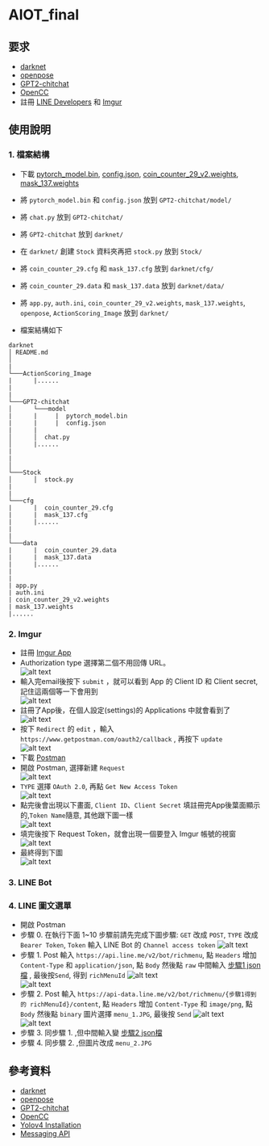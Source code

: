 # AIOT_final
## 要求
- [darknet](https://github.com/AlexeyAB/darknet)
- [openpose](https://github.com/CMU-Perceptual-Computing-Lab/openpose)
- [GPT2-chitchat](https://github.com/yangjianxin1/GPT2-chitchat)
- [OpenCC](https://github.com/BYVoid/OpenCC)
- 註冊 [LINE Developers](https://developers.line.biz/zh-hant/) 和 [Imgur](https://imgur.com/)

## 使用說明

### 1. 檔案結構
- 下載 [pytorch_model.bin](https://github.com/Kenhchs/large-files/blob/main/GPT2/pytorch_model.bin?raw=true),  [config.json](https://github.com/Kenhchs/large-files/blob/main/GPT2/config.json?raw=true),  [coin_counter_29_v2.weights](https://github.com/Kenhchs/large-files/blob/main/yolov4/coin_counter_29_v2.weights?raw=true),  [mask_137.weights](https://github.com/Kenhchs/large-files/blob/main/yolov4/mask_137.weights?raw=true)

- 將 ```pytorch_model.bin``` 和 ```config.json``` 放到 ```GPT2-chitchat/model/```
- 將 ```chat.py``` 放到 ```GPT2-chitchat/```
- 將 ```GPT2-chitchat``` 放到 ```darknet/```
- 在 ```darknet/``` 創建 ```Stock``` 資料夾再把 ```stock.py``` 放到 ```Stock/```
- 將 ```coin_counter_29.cfg``` 和 ```mask_137.cfg``` 放到 ```darknet/cfg/```
- 將 ```coin_counter_29.data``` 和 ```mask_137.data``` 放到 ```darknet/data/``` 
- 將 ```app.py```, ```auth.ini```, ```coin_counter_29_v2.weights```, ```mask_137.weights```, ```openpose```, ```ActionScoring_Image``` 放到 ```darknet/```
- 檔案結構如下
```
darknet
│ README.md    
│
|
└───ActionScoring_Image
|      |......
|      
|      
└───GPT2-chitchat
│      └───model
|      |     |  pytorch_model.bin
|      |     |  config.json
|      |
│      │  chat.py
│      |......
|
|
│      
└───Stock
│      │  stock.py
|
|
└───cfg
|      |  coin_counter_29.cfg
|      |  mask_137.cfg
|      |......
|
|
└───data
|      |  coin_counter_29.data
|      |  mask_137.data
|      |......
|
|
| app.py
| auth.ini
| coin_counter_29_v2.weights
| mask_137.weights
|......
```
### 2. Imgur
- 註冊 [Imgur App](https://api.imgur.com/oauth2/addclient)<br>
- Authorization type 選擇第二個不用回傳 URL。<br>
![alt text](https://github.com/Kenhchs/Image/blob/main/imgur1.png) <br>
- 輸入完email後按下 ```submit``` ，就可以看到 App 的 Client ID 和 Client secret, 記住這兩個等一下會用到<br>
![alt text](https://github.com/Kenhchs/Image/blob/main/imgur2.png)<br>
- 註冊了App後，在個人設定(settings)的 Applications 中就會看到了<br>
![alt text](https://github.com/Kenhchs/Image/blob/main/imgur3.png)<br>
- 按下 ```Redirect``` 的 ```edit``` ，輸入 ```https://www.getpostman.com/oauth2/callback``` , 再按下 ```update``` <br>
![alt text](https://github.com/Kenhchs/Image/blob/main/imgur4.png)<br>
- 下載 [Postman](https://www.postman.com/downloads/)<br>
- 開啟 Postman, 選擇新建 ```Request```<br>
![alt text](https://github.com/Kenhchs/Image/blob/main/imgur5.png)<br>
- ```TYPE``` 選擇 ```OAuth 2.0```, 再點 ```Get New Access Token```<br>
![alt text](https://github.com/Kenhchs/Image/blob/main/imgur6.png)<br>
- 點完後會出現以下畫面, ```Client ID```、```Client Secret``` 填註冊完App後葉面顯示的,```Token Name```隨意, 其他跟下圖一樣<br>
![alt text](https://github.com/Kenhchs/Image/blob/main/imgur7.png)<br>
- 填完後按下 Request Token，就會出現一個要登入 Imgur 帳號的視窗<br>
![alt text](https://github.com/Kenhchs/Image/blob/main/imgur8.png)<br>
- 最終得到下圖<br>
![alt text](https://github.com/Kenhchs/Image/blob/main/imgur9.png)<br>

### 3. LINE Bot
### 4. LINE 圖文選單
- 開啟 Postman
- 步驟 0. 在執行下面 1~10 步驟前請先完成下圖步驟: ```GET``` 改成 ```POST```, ```TYPE``` 改成 ```Bearer Token```, ```Token``` 輸入 LINE Bot 的 ```Channel access token```
![alt text](https://github.com/Kenhchs/Image/blob/main/Postman1.png)<br>
- 步驟 1. Post 輸入 ```https://api.line.me/v2/bot/richmenu```, 點 ```Headers``` 增加 ```Content-Type``` 和 ```application/json```, 點 ```Body``` 然後點 ```raw``` 中間輸入  [步驟1 json檔](https://github.com/Kenhchs/Image/blob/main/Postman1.json) , 最後按```Send```, 得到 ```richMenuId```
![alt text](https://github.com/Kenhchs/Image/blob/main/Postman2.png)<br>
![alt text](https://github.com/Kenhchs/Image/blob/main/Postman3.png)<br>
- 步驟 2. Post 輸入 ```https://api-data.line.me/v2/bot/richmenu/{步驟1得到的 richMenuId}/content```, 點 ```Headers``` 增加 ```Content-Type``` 和 ```image/png```, 點 ```Body``` 然後點 ```binary```  圖片選擇 ```menu_1.JPG```, 最後按 ```Send```
![alt text](https://github.com/Kenhchs/Image/blob/main/Postman5.png)<br>
![alt text](https://github.com/Kenhchs/Image/blob/main/Postman4.png)<br>
- 步驟 3. 同步驟 1. ,但中間輸入變 [步驟2 json檔](https://github.com/Kenhchs/Image/blob/main/Postman2.json)
- 步驟 4. 同步驟 2. ,但圖片改成 ```menu_2.JPG```

## 參考資料
- [darknet](https://github.com/AlexeyAB/darknet)
- [openpose](https://github.com/CMU-Perceptual-Computing-Lab/openpose)
- [GPT2-chitchat](https://github.com/yangjianxin1/GPT2-chitchat)
- [OpenCC](https://github.com/BYVoid/OpenCC)
- [Yolov4 Installation](https://medium.com/geekculture/yolov4-darknet-installation-and-usage-on-your-system-windows-linux-8dec2cea6e81)
- [Messaging API](https://developers.line.biz/en/docs/messaging-api/)
